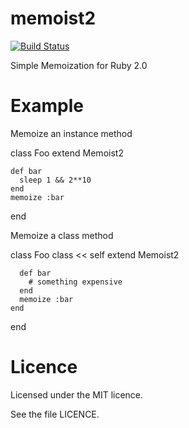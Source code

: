 memoist2
========

[![Build Status](https://travis-ci.org/matthewrudy/memoist2.png?branch=master)](https://travis-ci.org/matthewrudy/memoist2)

Simple Memoization for Ruby 2.0

Example
=======

Memoize an instance method

  class Foo
    extend Memoist2

    def bar
      sleep 1 && 2**10
    end
    memoize :bar
  end

Memoize a class method

  class Foo
    class << self
      extend Memoist2

      def bar
        # something expensive
      end
      memoize :bar
    end
  end

Licence
=======

Licensed under the MIT licence.

See the file LICENCE.